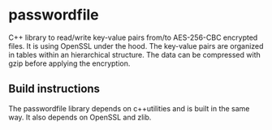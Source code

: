 # passwordfile
C++ library to read/write key-value pairs from/to AES-256-CBC encrypted files.
It is using OpenSSL under the hood. The key-value pairs are organized in tables
within an hierarchical structure. The data can be compressed with gzip before
applying the encryption.

## Build instructions
The passwordfile library depends on c++utilities and is built in the same way.
It also depends on OpenSSL and zlib.
